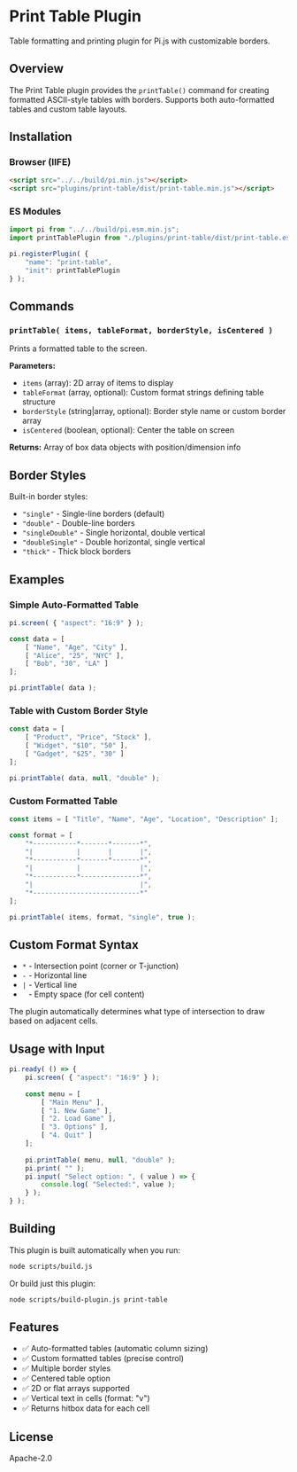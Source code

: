 # Print Table Plugin

Table formatting and printing plugin for Pi.js with customizable borders.

## Overview

The Print Table plugin provides the `printTable()` command for creating formatted ASCII-style tables with borders. Supports both auto-formatted tables and custom table layouts.

## Installation

### Browser (IIFE)

```html
<script src="../../build/pi.min.js"></script>
<script src="plugins/print-table/dist/print-table.min.js"></script>
```

### ES Modules

```javascript
import pi from "../../build/pi.esm.min.js";
import printTablePlugin from "./plugins/print-table/dist/print-table.esm.min.js";

pi.registerPlugin( {
	"name": "print-table",
	"init": printTablePlugin
} );
```

## Commands

### `printTable( items, tableFormat, borderStyle, isCentered )`

Prints a formatted table to the screen.

**Parameters:**
- `items` (array): 2D array of items to display
- `tableFormat` (array, optional): Custom format strings defining table structure
- `borderStyle` (string|array, optional): Border style name or custom border array
- `isCentered` (boolean, optional): Center the table on screen

**Returns:** Array of box data objects with position/dimension info

## Border Styles

Built-in border styles:
- `"single"` - Single-line borders (default)
- `"double"` - Double-line borders
- `"singleDouble"` - Single horizontal, double vertical
- `"doubleSingle"` - Double horizontal, single vertical
- `"thick"` - Thick block borders

## Examples

### Simple Auto-Formatted Table

```javascript
pi.screen( { "aspect": "16:9" } );

const data = [
	[ "Name", "Age", "City" ],
	[ "Alice", "25", "NYC" ],
	[ "Bob", "30", "LA" ]
];

pi.printTable( data );
```

### Table with Custom Border Style

```javascript
const data = [
	[ "Product", "Price", "Stock" ],
	[ "Widget", "$10", "50" ],
	[ "Gadget", "$25", "30" ]
];

pi.printTable( data, null, "double" );
```

### Custom Formatted Table

```javascript
const items = [ "Title", "Name", "Age", "Location", "Description" ];

const format = [
	"*-----------*-------*-------*",
	"|           |       |       |",
	"*-----------*-------*-------*",
	"|           |               |",
	"*-----------*---------------*",
	"|                           |",
	"*---------------------------*"
];

pi.printTable( items, format, "single", true );
```

## Custom Format Syntax

- `*` - Intersection point (corner or T-junction)
- `-` - Horizontal line
- `|` - Vertical line
- ` ` - Empty space (for cell content)

The plugin automatically determines what type of intersection to draw based on adjacent cells.

## Usage with Input

```javascript
pi.ready( () => {
	pi.screen( { "aspect": "16:9" } );
	
	const menu = [
		[ "Main Menu" ],
		[ "1. New Game" ],
		[ "2. Load Game" ],
		[ "3. Options" ],
		[ "4. Quit" ]
	];
	
	pi.printTable( menu, null, "double" );
	pi.print( "" );
	pi.input( "Select option: ", ( value ) => {
		console.log( "Selected:", value );
	} );
} );
```

## Building

This plugin is built automatically when you run:

```bash
node scripts/build.js
```

Or build just this plugin:

```bash
node scripts/build-plugin.js print-table
```

## Features

- ✅ Auto-formatted tables (automatic column sizing)
- ✅ Custom formatted tables (precise control)
- ✅ Multiple border styles
- ✅ Centered table option
- ✅ 2D or flat arrays supported
- ✅ Vertical text in cells (format: "v")
- ✅ Returns hitbox data for each cell

## License

Apache-2.0

